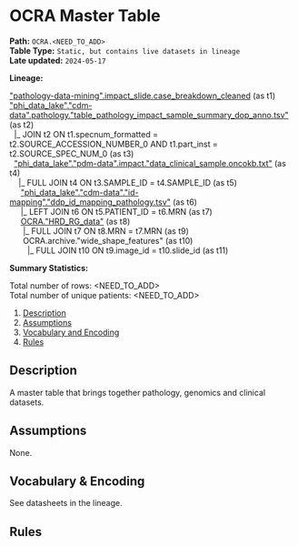 # OCRA Master Table

<b>Path:</b> `OCRA.<NEED_TO_ADD>` <br/>
<b>Table Type:</b> `Static, but contains live datasets in lineage` <br/>
<b>Late updated:</b> `2024-05-17` <br/>

<b>Lineage:</b> 

["pathology-data-mining".impact_slide.case_breakdown_cleaned](https://github.com/msk-mind/datasheets-for-datasets/blob/main/hobbit/hobbit-casebreakdown-cleaned.md) (as t1) <br/>
["phi_data_lake"."cdm-data".pathology."table_pathology_impact_sample_summary_dop_anno.tsv"](https://github.com/msk-mind/datasheets-for-datasets/blob/main/clinical-data-mining/pathology_reports.md) (as t2) <br/>
&nbsp; |_ JOIN t2 ON t1.specnum_formatted = t2.SOURCE_ACCESSION_NUMBER_0 AND t1.part_inst = t2.SOURCE_SPEC_NUM_0 (as t3) <br/>
&nbsp; ["phi_data_lake"."pdm-data".impact."data_clinical_sample.oncokb.txt"](https://github.com/msk-mind/datasheets-for-datasets/blob/main/impact/data_clinical_sample.oncokb.md) (as t4) <br/>
&nbsp;&nbsp;&nbsp; |_ FULL JOIN t4 ON t3.SAMPLE_ID = t4.SAMPLE_ID (as t5) <br/>
&nbsp;&nbsp;&nbsp;&nbsp; ["phi_data_lake"."cdm-data"."id-mapping"."ddp_id_mapping_pathology.tsv"](https://github.com/msk-mind/datasheets-for-datasets/blob/main/clinical-data-mining/ddp_id_mapping.md) (as t6) <br/>
&nbsp;&nbsp;&nbsp;&nbsp; |_ LEFT JOIN t6 ON t5.PATIENT_ID = t6.MRN (as t7) <br/>
&nbsp;&nbsp;&nbsp;&nbsp; [OCRA."HRD_RG_data"](https://github.com/msk-mind/datasheets-for-datasets/blob/main/pathology-data-mining/ocra/rachel_grisham_cohort.md) (as t8) <br/>
&nbsp;&nbsp;&nbsp;&nbsp;&nbsp; |_ FULL JOIN t7 ON t8.MRN = t7.MRN (as t9) <br/>
&nbsp;&nbsp;&nbsp;&nbsp;&nbsp; OCRA.archive."wide_shape_features" (as t10) <br/>
&nbsp;&nbsp;&nbsp;&nbsp;&nbsp; &nbsp; |_ FULL JOIN t10 ON t9.image_id = t10.slide_id (as t11) <br/>

<b>Summary Statistics:</b>

Total number of rows: <NEED_TO_ADD> <br/>
Total number of unique patients: <NEED_TO_ADD> <br/>


1. [Description](#description)
2. [Assumptions](#assumptions)
3. [Vocabulary and Encoding](#vocabulary)
3. [Rules](#rules)


## Description <a name="description"></a>

A master table that brings together pathology, genomics and clinical datasets. 

## Assumptions <a name="assumptions"></a>

None. 

## Vocabulary & Encoding <a name="vocabulary"></a>

See datasheets in the lineage. 


## Rules <a name="rules"></a>


